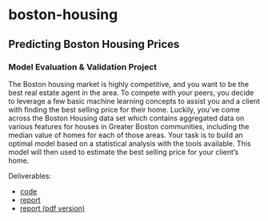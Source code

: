 # boston-housing
## Predicting Boston Housing Prices
### Model Evaluation &amp; Validation Project

The Boston housing market is highly competitive, and you want to be the best real estate agent in the area. To compete with your peers, you decide to leverage a few basic machine learning concepts to assist you and a client with finding the best selling price for their home. Luckily, you’ve come across the Boston Housing data set which contains aggregated data on various features for houses in Greater Boston communities, including the median value of homes for each of those areas. Your task is to build an optimal model based on a statistical analysis with the tools available. This model will then used to estimate the best selling price for your client’s home.

Deliverables:
* [code](./src/boston_housing.py) 
* [report](./doc/boston_housing.md)
* [report (pdf version)](./doc/boston_housing.pdf)
